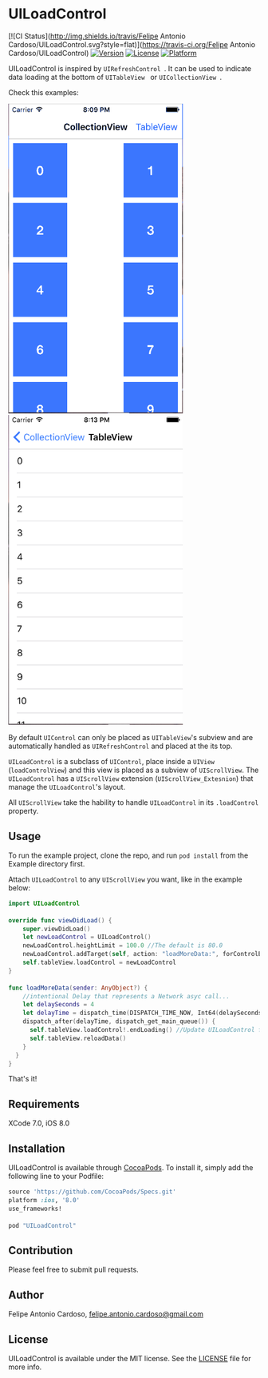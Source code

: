 # UILoadControl

[![CI Status](http://img.shields.io/travis/Felipe Antonio Cardoso/UILoadControl.svg?style=flat)](https://travis-ci.org/Felipe Antonio Cardoso/UILoadControl)
[![Version](https://img.shields.io/cocoapods/v/UILoadControl.svg?style=flat)](http://cocoapods.org/pods/UILoadControl)
[![License](https://img.shields.io/cocoapods/l/UILoadControl.svg?style=flat)](http://cocoapods.org/pods/UILoadControl)
[![Platform](https://img.shields.io/cocoapods/p/UILoadControl.svg?style=flat)](http://cocoapods.org/pods/UILoadControl)

UILoadControl is inspired by  ```UIRefreshControl ```.
It can be used to indicate data loading at the bottom of ```UITableView ``` or ```UICollectionView ```.

Check this examples:

<img src="https://github.com/FelipeCardoso89/UILoadControl/blob/master/ScreenShots/UICollectionView.gif" width="350" heigth="550">
<img src="https://github.com/FelipeCardoso89/UILoadControl/blob/master/ScreenShots/UITableView.gif" width="350" heigth="550">

By default ```UIControl``` can only be placed as ```UITableView```'s subview and are automatically handled as ```UIRefreshControl``` and placed at the its top. 

```UILoadControl``` is a subclass of ```UIControl```, place inside a ```UIView``` (```loadControlView```) and this view is placed as a subview of ```UIScrollView```.
The ```UILoadControl``` has a ```UIScrollView``` extension (```UIScrollView_Extesnion```) that manage the ```UILoadControl```'s layout.

All ```UIScrollView``` take the hability to handle ```UILoadControl``` in its ```.loadControl``` property.

## Usage

To run the example project, clone the repo, and run `pod install` from the Example directory first.

Attach ```UILoadControl``` to any ```UIScrollView``` you want, like in the example below:
```swift
import UILoadControl

override func viewDidLoad() {
    super.viewDidLoad()
    let newLoadControl = UILoadControl()
    newLoadControl.heightLimit = 100.0 //The default is 80.0
    newLoadControl.addTarget(self, action: "loadMoreData:", forControlEvents: UIControlEvents.ValueChanged)
    self.tableView.loadControl = newLoadControl
}

func loadMoreData(sender: AnyObject?) {
    //intentional Delay that represents a Network asyc call...
    let delaySeconds = 4
    let delayTime = dispatch_time(DISPATCH_TIME_NOW, Int64(delaySeconds * Double(NSEC_PER_SEC)))
    dispatch_after(delayTime, dispatch_get_main_queue()) {
      self.tableView.loadControl!.endLoading() //Update UILoadControl frame to the new UIScrollView bottom.
      self.tableView.reloadData()
    }
  }
}
```
That's it!

## Requirements

XCode 7.0, iOS 8.0

## Installation

UILoadControl is available through [CocoaPods](http://cocoapods.org). To install it, simply add the following line to your Podfile:

```ruby
source 'https://github.com/CocoaPods/Specs.git'
platform :ios, '8.0'
use_frameworks!

pod "UILoadControl"
```
## Contribution 
Please feel free to submit pull requests.

## Author
Felipe Antonio Cardoso, felipe.antonio.cardoso@gmail.com

## License

UILoadControl is available under the MIT license. See the [LICENSE](https://github.com/FelipeCardoso89/UILoadControl/blob/master/LICENSE) file for more info.
